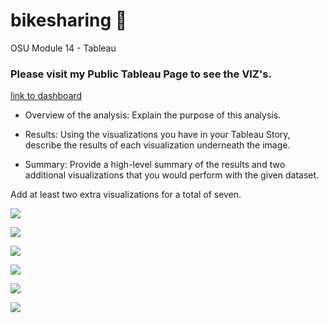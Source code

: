 # bikesharing 🚴

OSU Module 14 - Tableau

### Please visit my Public Tableau Page to see the VIZ's.
[link to dashboard](https://public.tableau.com/views/BikeShareChallenge_16457264396390/Dashboard1?:language=en-US&:display_count=n&:origin=viz_share_link)

- Overview of the analysis: Explain the purpose of this analysis.

- Results: Using the visualizations you have in your Tableau Story, describe the results of each visualization underneath the image.

- Summary: Provide a high-level summary of the results and two additional visualizations that you would perform with the given dataset.

Add at least two extra visualizations for a total of seven.

![](img/checkout_time_by_gender)

![](img/trips_by_gender)

![](img/trips_by_weekday)

![](img/user_trips_by_gender_by_weekday)

![](img/top_start_stations)

![](img/startstation_over_ten_grand)
